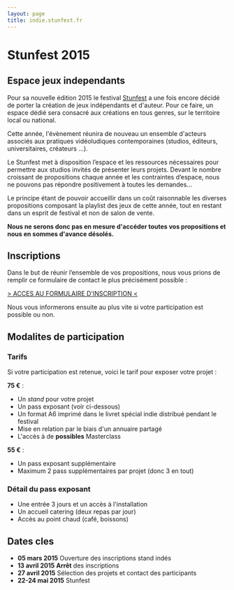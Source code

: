 ```yaml
---
layout: page
title: indie.stunfest.fr
---
```


# Stunfest 2015

## Espace jeux independants

Pour sa nouvelle édition 2015 le festival [Stunfest](http://www.stunfest.fr) a une fois encore décidé de porter la création de jeux indépendants et d'auteur. Pour ce faire, un espace dédié sera consacré aux créations en tous genres, sur le territoire local ou national. 

Cette année, l'évènement réunira de nouveau un ensemble d'acteurs associés aux pratiques vidéoludiques contemporaines (studios, éditeurs, universitaires, créateurs …).

Le Stunfest met à disposition l’espace et les ressources nécessaires pour permettre aux studios invités de présenter leurs projets. Devant le nombre croissant de propositions chaque année et les contraintes d’espace, nous ne pouvons pas répondre positivement à toutes les demandes…

Le principe étant de pouvoir accueillir dans un coût raisonnable les diverses propositions composant la playlist des jeux de cette année, tout en restant dans un esprit de festival et non de salon de vente.

**Nous ne serons donc pas en mesure d'accéder toutes vos propositions et nous en sommes d'avance désolés.**

## Inscriptions

Dans le but de réunir l’ensemble de vos propositions, nous vous prions de remplir ce formulaire de contact le plus précisément possible :

[> ACCES AU FORMULAIRE D'INSCRIPTION <](https://docs.google.com/forms/d/1FfV79BpylxmWp1Q12WrarKvcfse6_C69eGPCy6gIecY/viewform)

Nous vous informerons ensuite au plus vite si votre participation est possible ou non.

## Modalites de participation

### Tarifs

Si votre participation est retenue, voici le tarif pour exposer votre projet :

**75 €** :

- Un *stand* pour votre projet
- Un pass exposant (voir ci-dessous)
- Un format A6 imprimé dans le livret spécial indie distribué pendant le festival
- Mise en relation par le biais d'un annuaire partagé
- L'accès à de **possibles** Masterclass

**55 €** :

- Un pass exposant supplémentaire
- Maximum 2 pass supplémentaires par projet (donc 3 en tout)

### Détail du pass exposant

- Une entrée 3 jours et un accès à l'installation
- Un accueil catering (deux repas par jour)
- Accès au point chaud (café, boissons)

## Dates cles

- **05 mars 2015** Ouverture des inscriptions stand indés
- **13 avril 2015** **Arrêt** des inscriptions
- **27 avril 2015** Sélection des projets et contact des participants
- **22-24 mai 2015** Stunfest
